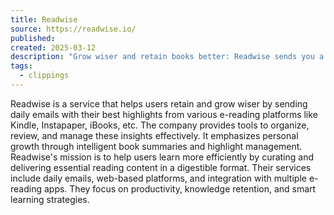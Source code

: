 ```yaml
---
title: Readwise
source: https://readwise.io/
published: 
created: 2025-03-12
description: "Grow wiser and retain books better: Readwise sends you a daily email resurfacing your best highlights from Kindle, Instapaper, iBooks, and more."
tags:
  - clippings
---
```

Readwise is a service that helps users retain and grow wiser by sending daily emails with their best highlights from various e-reading platforms like Kindle, Instapaper, iBooks, etc. The company provides tools to organize, review, and manage these insights effectively. It emphasizes personal growth through intelligent book summaries and highlight management. Readwise's mission is to help users learn more efficiently by curating and delivering essential reading content in a digestible format. Their services include daily emails, web-based platforms, and integration with multiple e-reading apps. They focus on productivity, knowledge retention, and smart learning strategies.